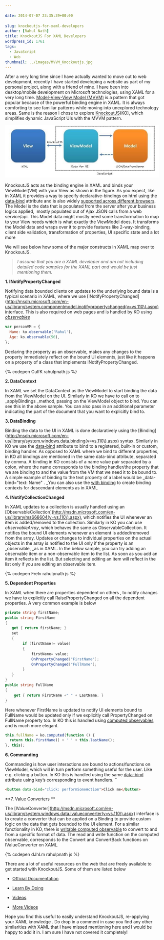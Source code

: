 ```yaml
---
  
date: 2014-07-07 23:35:39+00:00

slug: knockoutjs-for-xaml-developers
author: [Rahul Nath]
title: KnockoutJS For XAML Developers
wordpress_id: 1761
tags:
  - JavaScript
  - Web
thumbnail: ../images/MVVM_Knockoutjs.jpg
---
```


After a very long time since I have actually wanted to move out to web development, recently I have started developing a website as part of my personal project, along with a friend of mine. I have been into desktop/mobile development on Microsoft technologies, using XAML for a very long time. [Model-View-View Model (MVVM)](http://www.rahulpnath.com/blog/tag/mvvm/) is a pattern that got popular because of the powerful binding engine in XAML. It is always comforting to see familiar patterns while moving into unexplored technology areas. Same is the reason I chose to explore [KnockoutJS](http://knockoutjs.com/index.html)(KO), which simplifies dynamic JavaScript UIs with the MVVM pattern.

![MVVM Knockout](../images/MVVM_Knockoutjs.jpg)

KnockoutJS acts as the binding engine in XAML and binds your ViewModel(VM) with your View as shown in the figure. As you expect, like in XAML it provides a way to specify declarative-bindings on html using the [data-bind](http://knockoutjs.com/documentation/binding-syntax.html) attribute and is also widely [supported across different browsers](http://knockoutjs.com/documentation/browser-support.html). The Model is the data that is populated from the server after your business logics applied,  mostly populated out of Ajax JSON calls from a web service/api. This Model data might mostly need some transformation to map to your View needs which is what exactly the ViewModel does. It transforms the Model data and wraps over it to provide features like 2-way-binding, client side validation, transformation of properties, UI specific state and a lot more

We will see below how some of the major constructs in XAML map over to KnockoutJS.

> _I assume that you are a XAML developer and am not including detailed code samples for the XAML part and would be just mentioning them._

**1. INotifyPropertyChanged**

Notifying data bounded clients on updates to the underlying bound data is a typical scenario in XAML, where we use [INotifyPropertyChanged](http://msdn.microsoft.com/en-us/library/system.componentmodel.inotifypropertychanged(v=vs.110\).aspx) interface. This is also required on web pages and is handled by KO using _[observables](http://knockoutjs.com/documentation/observables.html)_

```javascript
var personVM = {
  Name: ko.observable('Rahul'),
  Age: ko.observable(50),
};
```

Declaring the property as an observable, makes any changes to the property immediately reflect on the bound UI elements, just like it happens on a property of a class that implements INotifyPropertyChanged.

{% codepen CuIfK rahulpnath js %}

**2. DataContext**

In XAML we set the DataContext as the ViewModel to start binding the data from the ViewModel on the UI. Similarly in KO we have to call on to \_applyBindings \_method, passing on the ViewModel object to bind. You can see this in the above sample. You can also pass in an additional parameter indicating the part of the document that you want to explicitly bind to.

**3. DataBinding**

Binding the data to the UI in XAML is done declaratively using the [Binding](http://msdn.microsoft.com/en-us/library/system.windows.data.binding(v=vs.110\).aspx) syntax. Similarly in KO we use the [data-bind](http://knockoutjs.com/documentation/binding-syntax.html) attribute to bind to a registered, built-in or custom, binding handler. As opposed to XAML where we bind to different properties, in KO all bindings are mentioned in the same data-bind attribute, separated by comma. A binding in KO consists of a name value pair separated by a colon, where the name corresponds to the binding handler/the property that we are binding to and the value from the VM that we need it to be bound to. A simple example of binding to the text property of a label would be \_data-bind="text: Name" . \_You can also use the [with binding](http://knockoutjs.com/documentation/with-binding.html) to create binding contexts for descendant elements as in XAML

**4. INotifyCollectionChanged**

In XAML updates to a collection is usually handled using an [ObservableCollection](http://msdn.microsoft.com/en-us/library/ms668604(v=vs.110\).aspx), which notifies the UI whenever an item is added/removed to the collection. Similarly in KO you can use _observableArray_, which behaves the same as ObservableCollection. It notifies the bound UI elements whenever an element is added/removed from the array. Updates or changes to individual properties on the actual objects in the array is notified to the UI only if the property is an \_observable, \_as in XAML. In the below sample, you can try adding an observable item or a non-observable item to the list. As soon as you add an item it reflects in the list. But selecting and editing an item will reflect in the list only if you are editing an observable item.

{% codepen FreIv rahulpnath js %}

**5. Dependent Properties**

In XAML when there are properties dependent on others , to notify changes we have to explicitly call RaisePropertyChanged on all the dependent properties. A very common example is below

```csharp
private string firstName;
public string FirstName
{
   get { return firstName; }
   set
   {
        if (firstName!= value)
        {
            firstName= value;
            OnPropertyChanged("FirstName");
            OnPropertyChanged("FullName");
        }
   }
}
public string FullName
{
    get { return FirstName +" " + LastName; }
}
```

Here whenever FirstName is updated to notify UI elements bound to FullName would be updated only if we explicitly call PropertyChanged on FullName property too. In KO this is handled using [computed observables](http://knockoutjs.com/documentation/computedObservables.html) and is much more elegant.

```javascript
this.fullName = ko.computed(function () {
  return this.firstName() + ' ' + this.lastName();
}, this);
```

**6. Commanding**

Commanding is how user interactions are bound to actions/functions on ViewModel, which will in turn perform something useful for the user. Like e.g. clicking a button. In KO this is handled using the same [data-bind](http://knockoutjs.com/documentation/click-binding.html) attribute using key’s corresponding to event handlers. ``

```html
<button data-bind="click: performSomeAction">Click me</button>
```

**7. Value Converters **

The [IValueConverter](http://msdn.microsoft.com/en-us/library/system.windows.data.ivalueconverter(v=vs.110\).aspx) interface is to create a converter that can be applied on a Binding to provide custom logic on the data that gets bounded to the UI element. For a similar functionality in KO, there is [writable computed observable](http://knockoutjs.com/documentation/computedObservables.html) to convert to and from a specific format of data. The read and write function on the computed observable, corresponds to the Convert and ConvertBack functions on IValueConverter on XAML.

{% codepen dJhLm rahulpnath js %}

There are a lot of useful resources on the web that are freely available to get started with KnockoutJS. Some of them are listed below

- [Official Documentation](http://knockoutjs.com/documentation/introduction.html)

- [Learn By Doing](http://learn.knockoutjs.com/)

- [Videos](https://www.youtube.com/results?search_query=knockout+javascript)

- [More Videos](http://channel9.msdn.com/Search?term=knockout#ch9Search)

Hope you find this useful to easily understand KnockoutJS, re-applying your XAML knowledge . Do drop in a comment in case you find any other similarities with XAML that I have missed mentioning here and I would be happy to add it in. I am sure I have not covered it completely!
